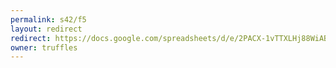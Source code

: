 ```yaml
---
permalink: s42/f5
layout: redirect
redirect: https://docs.google.com/spreadsheets/d/e/2PACX-1vTTXLHj88WiAB549NE-OXLG6Nu9k4Jfpz51n5SjU_d0Q4j-_r3xyhVTaDGn7u6UZq29OdEnB7EAfeqk/pubhtml
owner: truffles
---
```

